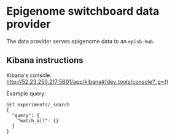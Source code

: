 # Epigenome switchboard data provider

The data provider serves epigenome data to an `episb-hub`.


## Kibana instructions

Kibana's console: http://52.23.250.217:5601/app/kibana#/dev_tools/console?_g=() 

Example query:
```
GET experiments/_search
{
  "query": {
    "match_all": {}
  }
}
```
